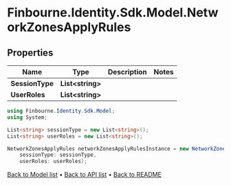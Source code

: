 # Finbourne.Identity.Sdk.Model.NetworkZonesApplyRules

## Properties

Name | Type | Description | Notes
------------ | ------------- | ------------- | -------------
**SessionType** | **List&lt;string&gt;** |  | 
**UserRoles** | **List&lt;string&gt;** |  | 

```csharp
using Finbourne.Identity.Sdk.Model;
using System;

List<string> sessionType = new List<string>();
List<string> userRoles = new List<string>();

NetworkZonesApplyRules networkZonesApplyRulesInstance = new NetworkZonesApplyRules(
    sessionType: sessionType,
    userRoles: userRoles);
```

[Back to Model list](../README.md#documentation-for-models) &#8226; [Back to API list](../README.md#documentation-for-api-endpoints) &#8226; [Back to README](../README.md)
